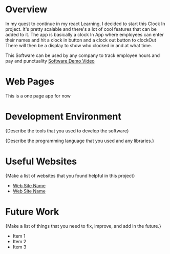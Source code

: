 # Overview

In my quest to continue in my react Learning, I decided to start this Clock In project. It's pretty scalable and there's a lot of cool features that can be added to it.
The app is basically a clock In App where employees can enter their names and hit a clock in button and a clock out button to clockOut
There will then be a display to show who clocked in and at what time.

This Software can be used by any company to track employee hours and pay and punctuality
[Software Demo Video](http://youtube.link.goes.here)

# Web Pages
This is a one page app for now

# Development Environment

{Describe the tools that you used to develop the software}

{Describe the programming language that you used and any libraries.}

# Useful Websites

{Make a list of websites that you found helpful in this project}
* [Web Site Name](http://url.link.goes.here)
* [Web Site Name](http://url.link.goes.here)

# Future Work

{Make a list of things that you need to fix, improve, and add in the future.}
* Item 1
* Item 2
* Item 3